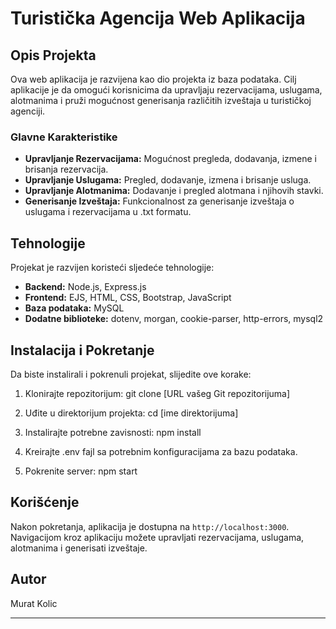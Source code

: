 # Turistička Agencija Web Aplikacija

## Opis Projekta

Ova web aplikacija je razvijena kao dio projekta iz baza podataka. Cilj aplikacije je da omogući korisnicima da upravljaju rezervacijama, uslugama, alotmanima i pruži mogućnost generisanja različitih izveštaja u turističkoj agenciji.

### Glavne Karakteristike

- **Upravljanje Rezervacijama:** Mogućnost pregleda, dodavanja, izmene i brisanja rezervacija.
- **Upravljanje Uslugama:** Pregled, dodavanje, izmena i brisanje usluga.
- **Upravljanje Alotmanima:** Dodavanje i pregled alotmana i njihovih stavki.
- **Generisanje Izveštaja:** Funkcionalnost za generisanje izveštaja o uslugama i rezervacijama u .txt formatu.

## Tehnologije

Projekat je razvijen koristeći sljedeće tehnologije:

- **Backend:** Node.js, Express.js
- **Frontend:** EJS, HTML, CSS, Bootstrap, JavaScript
- **Baza podataka:** MySQL
- **Dodatne biblioteke:** dotenv, morgan, cookie-parser, http-errors, mysql2

## Instalacija i Pokretanje

Da biste instalirali i pokrenuli projekat, slijedite ove korake:

1. Klonirajte repozitorijum:
git clone [URL vašeg Git repozitorijuma]

2. Uđite u direktorijum projekta:
cd [ime direktorijuma]

3. Instalirajte potrebne zavisnosti:
npm install

4. Kreirajte .env fajl sa potrebnim konfiguracijama za bazu podataka.
5. Pokrenite server: npm start


## Korišćenje

Nakon pokretanja, aplikacija je dostupna na `http://localhost:3000`. Navigacijom kroz aplikaciju možete upravljati rezervacijama, uslugama, alotmanima i generisati izveštaje.

## Autor

Murat Kolic

---


